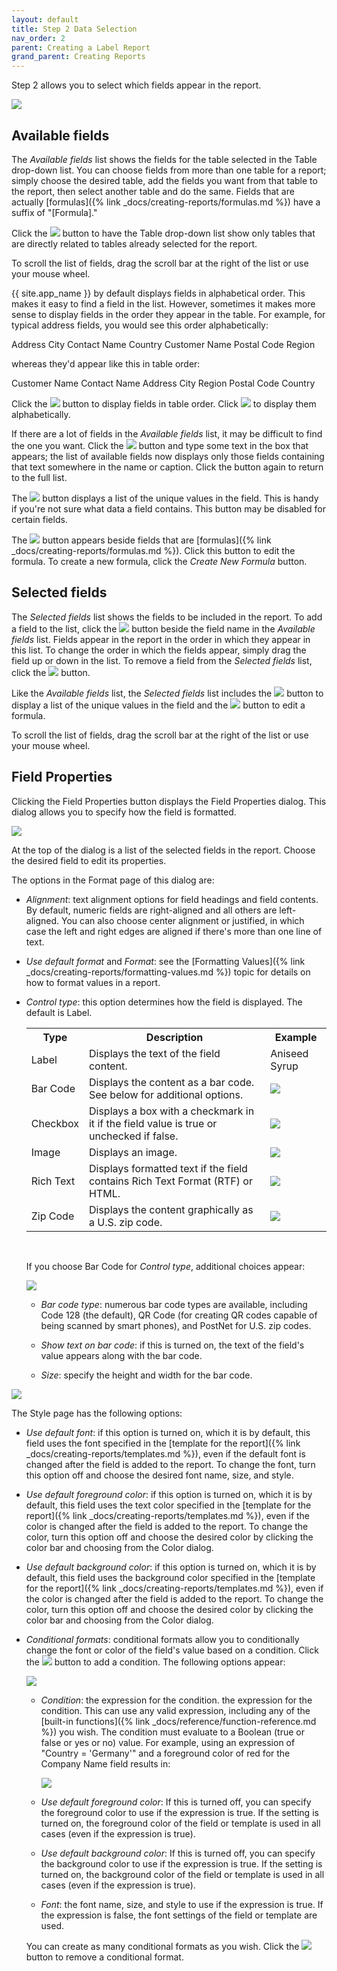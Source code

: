 ```yaml
---
layout: default
title: Step 2 Data Selection
nav_order: 2
parent: Creating a Label Report
grand_parent: Creating Reports
---
```

Step 2 allows you to select which fields appear in the report.

![](/assets/images/labelwizard2.png)

## Available fields
The *Available fields* list shows the fields for the table selected in the Table drop-down list. You can choose fields from more than one table for a report; simply choose the desired table, add the fields you want from that table to the report, then select another table and do the same. Fields that are actually [formulas]({% link _docs/creating-reports/formulas.md %}) have a suffix of "[Formula]."

Click the ![](/assets/images/displayonlyrelated.png) button to have the Table drop-down list show only tables that are directly related to tables already selected for the report.

To scroll the list of fields, drag the scroll bar at the right of the list or use your mouse wheel.

{{ site.app_name }} by default displays fields in alphabetical order. This makes it easy to find a field in the list. However, sometimes it makes more sense to display fields in the order they appear in the table. For example, for typical address fields, you would see this order alphabetically:

Address
City
Contact Name
Country
Customer Name
Postal Code
Region

whereas they'd appear like this in table order:

Customer Name
Contact Name
Address
City
Region
Postal Code
Country

Click the ![](/assets/images/sortorder.png) button to display fields in table order. Click ![](/assets/images/sortname.png) to display them alphabetically.

If there are a lot of fields in the *Available fields* list, it may be difficult to find the one you want. Click the ![](/assets/images/filtericon.png) button and type some text in the box that appears; the list of available fields now displays only those fields containing that text somewhere in the name or caption. Click the button again to return to the full list.

The ![](/assets/images/valuesicon.png) button displays a list of the unique values in the field. This is handy if you're not sure what data a field contains. This button may be disabled for certain fields.

The ![](/assets/images/editicon.png) button appears beside fields that are [formulas]({% link _docs/creating-reports/formulas.md %}). Click this button to edit the formula. To create a new formula, click the *Create New Formula* button.

## Selected fields
The *Selected fields* list shows the fields to be included in the report. To add a field to the list, click the ![](/assets/images/add.png) button beside the field name in the *Available fields* list. Fields appear in the report in the order in which they appear in this list. To change the order in which the fields appear, simply drag the field up or down in the list. To remove a field from the *Selected fields* list, click the ![](/assets/images/deleteicon.png) button.

Like the *Available fields* list, the *Selected fields* list includes the ![](/assets/images/valuesicon.png) button to display a list of the unique values in the field and the ![](/assets/images/editicon.png) button to edit a formula.

To scroll the list of fields, drag the scroll bar at the right of the list or use your mouse wheel.

## Field Properties
Clicking the Field Properties button displays the Field Properties dialog. This dialog allows you to specify how the field is formatted.

![](/assets/images/labelfieldproperties1.png)

At the top of the dialog is a list of the selected fields in the report. Choose the desired field to edit its properties.

The options in the Format page of this dialog are:
* *Alignment*: text alignment options for field headings and field contents. By default, numeric fields are right-aligned and all others are left-aligned. You can also choose center alignment or justified, in which case the left and right edges are aligned if there's more than one line of text.

* *Use default format* and  *Format*: see the [Formatting Values]({% link _docs/creating-reports/formatting-values.md %}) topic for details on how to format values in a report.

* *Control type*: this option determines how the field is displayed. The default is Label.

    <table class="detailtable table-striped">
    <tr>
    <th>Type</th><th>Description</th><th>Example</th>
    </tr>
    <tr>
    <td>Label</td><td>Displays the text of the field content.</td><td>Aniseed Syrup</td>
    </tr>
    <tr>
    <td>Bar Code</td><td>Displays the content as a bar code. See below for additional options.</td><td><img src="images/Barcode.png" /></td>
    </tr>
    <tr>
    <td>Checkbox</td><td>Displays a box with a checkmark in it if the field value is true or unchecked if false.</td><td><img src="images/Checkbox.png" /></td>
    </tr>
    <tr>
    <td>Image</td><td>Displays an image.</td><td><img src="images/Image.png" /></td>
    </tr>
    <tr>
    <td>Rich Text</td><td>Displays formatted text if the field contains Rich Text Format (RTF) or HTML.</td><td><img src="images/RichText.png" /></td>
    </tr>
    <tr>
    <td>Zip Code</td><td>Displays the content graphically as a U.S. zip code.</td><td><img src="images/Zipcode.png" /></td>
    </tr>
    </table><br />

    If you choose Bar Code for *Control type*, additional choices appear:

    ![](/assets/images/barcodeoptions.png)

    * *Bar code type*: numerous bar code types are available, including Code 128 (the default), QR Code (for creating QR codes capable of being scanned by smart phones), and PostNet for U.S. zip codes.

    * *Show text on bar code*: if this is turned on, the text of the field's value appears along with the bar code.

    * *Size*: specify the height and width for the bar code.

![](/assets/images/labelfieldproperties2.png)

The Style page has the following options:
* *Use default font*: if this option is turned on, which it is by default, this field uses the font specified in the [template for the report]({% link _docs/creating-reports/templates.md %}), even if the default font is changed after the field is added to the report. To change the font, turn this option off and choose the desired font name, size, and style.

* *Use default foreground color*: if this option is turned on, which it is by default, this field uses the text color specified in the [template for the report]({% link _docs/creating-reports/templates.md %}), even if the color is changed after the field is added to the report. To change the color, turn this option off and choose the desired color by clicking the color bar and choosing from the Color dialog.

* *Use default background color*: if this option is turned on, which it is by default, this field uses the background color specified in the [template for the report]({% link _docs/creating-reports/templates.md %}), even if the color is changed after the field is added to the report. To change the color, turn this option off and choose the desired color by clicking the color bar and choosing from the Color dialog.

* *Conditional formats*: conditional formats allow you to conditionally change the font or color of the field's value based on a condition. Click the ![](/assets/images/addround.png) button to add a condition. The following options appear:

    ![](/assets/images/conditionalformat.png)

    * *Condition*: the expression for the condition. the expression for the condition. This can use any valid expression, including any of the [built-in functions]({% link _docs/reference/function-reference.md %}) you wish. The condition must evaluate to a Boolean (true or false or yes or no) value. For example, using an expression of "Country = 'Germany'" and a foreground color of red for the Company Name field results in:

        ![](/assets/images/conditionalformatlabel.png)

    * *Use default foreground color*: If this is turned off, you can specify the foreground color to use if the expression is true. If the setting is turned on, the foreground color of the field or template is used in all cases (even if the expression is true).

    * *Use default background color*: If this is turned off, you can specify the background color to use if the expression is true. If the setting is turned on, the background color of the field or template is used in all cases (even if the expression is true).

    * *Font*: the font name, size, and style to use if the expression is true. If the expression is false, the font settings of the field or template are used.

    You can create as many conditional formats as you wish. Click the ![](/assets/images/deleteicon.png) button to remove a conditional format.
